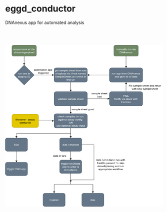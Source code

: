 # eggd_conductor
DNAnexus app for automated analysis

<p align="center" style="padding-top:50px">
    <img src="images/workflow.png">
</p>